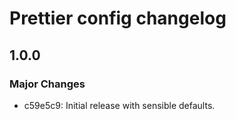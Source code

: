# Prettier config changelog

## 1.0.0

### Major Changes

- c59e5c9: Initial release with sensible defaults.
